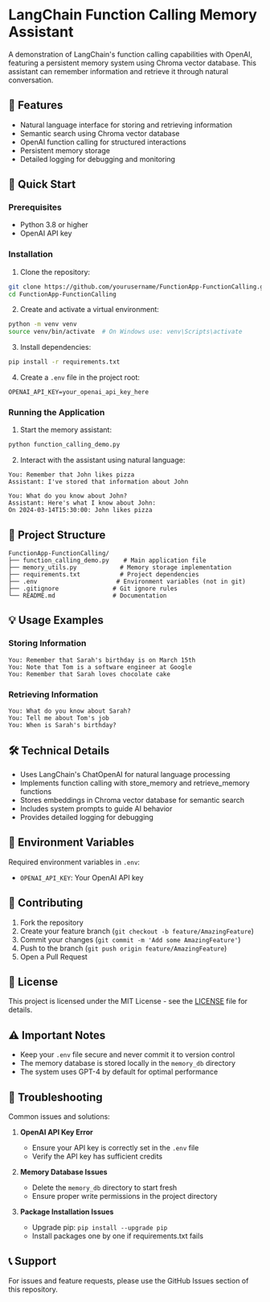 # LangChain Function Calling Memory Assistant

A demonstration of LangChain's function calling capabilities with OpenAI, featuring a persistent memory system using Chroma vector database. This assistant can remember information and retrieve it through natural conversation.

## 🌟 Features

- Natural language interface for storing and retrieving information
- Semantic search using Chroma vector database
- OpenAI function calling for structured interactions
- Persistent memory storage
- Detailed logging for debugging and monitoring

## 🚀 Quick Start

### Prerequisites

- Python 3.8 or higher
- OpenAI API key

### Installation

1. Clone the repository:
```bash
git clone https://github.com/yourusername/FunctionApp-FunctionCalling.git
cd FunctionApp-FunctionCalling
```

2. Create and activate a virtual environment:
```bash
python -m venv venv
source venv/bin/activate  # On Windows use: venv\Scripts\activate
```

3. Install dependencies:
```bash
pip install -r requirements.txt
```

4. Create a `.env` file in the project root:
```env
OPENAI_API_KEY=your_openai_api_key_here
```

### Running the Application

1. Start the memory assistant:
```bash
python function_calling_demo.py
```

2. Interact with the assistant using natural language:
```
You: Remember that John likes pizza
Assistant: I've stored that information about John

You: What do you know about John?
Assistant: Here's what I know about John:
On 2024-03-14T15:30:00: John likes pizza
```

## 📁 Project Structure

```
FunctionApp-FunctionCalling/
├── function_calling_demo.py    # Main application file
├── memory_utils.py            # Memory storage implementation
├── requirements.txt           # Project dependencies
├── .env                      # Environment variables (not in git)
├── .gitignore               # Git ignore rules
└── README.md                # Documentation
```

## 💡 Usage Examples

### Storing Information
```
You: Remember that Sarah's birthday is on March 15th
You: Note that Tom is a software engineer at Google
You: Remember that Sarah loves chocolate cake
```

### Retrieving Information
```
You: What do you know about Sarah?
You: Tell me about Tom's job
You: When is Sarah's birthday?
```

## 🛠️ Technical Details

- Uses LangChain's ChatOpenAI for natural language processing
- Implements function calling with store_memory and retrieve_memory functions
- Stores embeddings in Chroma vector database for semantic search
- Includes system prompts to guide AI behavior
- Provides detailed logging for debugging

## 📝 Environment Variables

Required environment variables in `.env`:
- `OPENAI_API_KEY`: Your OpenAI API key

## 🤝 Contributing

1. Fork the repository
2. Create your feature branch (`git checkout -b feature/AmazingFeature`)
3. Commit your changes (`git commit -m 'Add some AmazingFeature'`)
4. Push to the branch (`git push origin feature/AmazingFeature`)
5. Open a Pull Request

## 📄 License

This project is licensed under the MIT License - see the [LICENSE](LICENSE) file for details.

## ⚠️ Important Notes

- Keep your `.env` file secure and never commit it to version control
- The memory database is stored locally in the `memory_db` directory
- The system uses GPT-4 by default for optimal performance

## 🐛 Troubleshooting

Common issues and solutions:

1. **OpenAI API Key Error**
   - Ensure your API key is correctly set in the `.env` file
   - Verify the API key has sufficient credits

2. **Memory Database Issues**
   - Delete the `memory_db` directory to start fresh
   - Ensure proper write permissions in the project directory

3. **Package Installation Issues**
   - Upgrade pip: `pip install --upgrade pip`
   - Install packages one by one if requirements.txt fails

## 📞 Support

For issues and feature requests, please use the GitHub Issues section of this repository.
